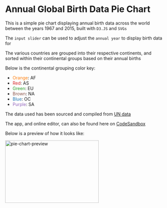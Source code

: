 # Annual Global Birth Data Pie Chart
This is a simple pie chart displaying annual birth data across the world between the years 1967 and 2015, built with `D3.JS` and `SVGs`

The `input slider` can be used to adjust the `annual year` to display birth data for

The various countries are grouped into their respective continents, and sorted within their continental groups based on their annual births

Below is the continental grouping color key:

  - <font color="#ff7f0e">Orange</font>: AF 
  - <font color="#d62728">Red</font>: AS
  - <font color="#2ca02c">Green</font>: EU
  - <font color="#8c564b">Brown</font>: NA
  - <font color="#1f77b4">Blue</font>: OC
  - <font color="#9467bd">Purple</font>: SA

The data used has been sourced and compiled from [UN data](https://data.un.org/)

The app, and online editor, can also be found here on [CodeSandbox](https://codesandbox.io/s/d3-global-annual-birth-data-pie-chart-using-svg-h4021)

Below is a preview of how it looks like:

<img src="https://i.ibb.co/smnCLSq/d3-global-annual-birth-data-pie-chart-using-svg.gif" width="300" height="200" alt="pie-chart-preview" />
